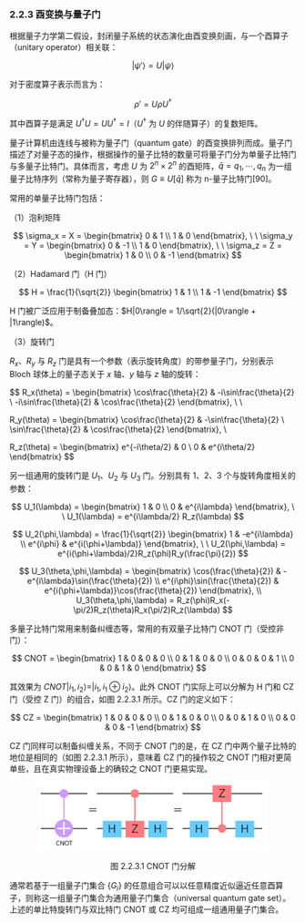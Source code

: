 ### 2.2.3 酉变换与量子门

根据量子力学第二假设，封闭量子系统的状态演化由酉变换刻画，与一个酉算子（unitary operator）相关联：

$$|\psi'\rangle = U|\psi\rangle$$

对于密度算子表示而言为：

$$\rho' = U\rho U^\dagger$$

其中酉算子是满足 $U^\dagger U=UU^\dagger =I$（$U^\dagger$ 为 $U$ 的伴随算子）的复数矩阵。

量子计算机由连线与被称为量子门（quantum gate）的酉变换排列而成。量子门描述了对量子态的操作，根据操作的量子比特的数量可将量子门分为单量子比特门与多量子比特门。具体而言，考虑 $U$ 为 $2^n\times 2^n$ 的酉矩阵，$\bar{q} = q_1,\cdots,q_n$ 为一组量子比特序列（常称为量子寄存器），则 $G\equiv U[\bar{q}]$ 称为 n-量子比特门[90]。

常用的单量子比特门包括：

（1）泡利矩阵

$$
\sigma_x = X = \begin{bmatrix}
 0 & 1 \\
 1 & 0
\end{bmatrix}, \ \
\sigma_y = Y = \begin{bmatrix}
 0 & -1 \\
 1 & 0
\end{bmatrix}, \ \ 
\sigma_z = Z = \begin{bmatrix}
 1 & 0 \\
 0 & -1
\end{bmatrix}
$$

（2）Hadamard 门（H 门）

$$
H = \frac{1}{\sqrt{2}} \begin{bmatrix}
 1 & 1 \\
 1 & -1
\end{bmatrix}
$$

H 门被广泛应用于制备叠加态：$H|0\rangle = 1/\sqrt{2}(|0\rangle + |1\rangle)$。

（3）旋转门

$R_x$、$R_y$ 与 $R_z$ 门是具有一个参数（表示旋转角度）的带参量子门，分别表示 Bloch 球体上的量子态关于 $x$ 轴、$y$ 轴与 $z$ 轴的旋转：

$$
R_x(\theta) = \begin{bmatrix}
 \cos\frac{\theta}{2} & -i\sin\frac{\theta}{2}  \\
 -i\sin\frac{\theta}{2} & \cos\frac{\theta}{2} 
\end{bmatrix}, \ \ 

R_y(\theta) = \begin{bmatrix}
 \cos\frac{\theta}{2} & -\sin\frac{\theta}{2}  \\
 \sin\frac{\theta}{2} & \cos\frac{\theta}{2} 
\end{bmatrix}, \\ 

R_z(\theta) = \begin{bmatrix}
 e^{-i\theta/2} & 0  \\
 0 & e^{i\theta/2}
\end{bmatrix}
$$

另一组通用的旋转门是 $U_1$、$U_2$ 与 $U_3$ 门。分别具有 1、2、3 个与旋转角度相关的参数：

$$
U_1(\lambda) = \begin{bmatrix}
 1 & 0 \\
 0 & e^{i\lambda}
\end{bmatrix}, \ \ U_1(\lambda) = e^{i\lambda/2} R_z(\lambda)
$$

$$
U_2(\phi,\lambda) = \frac{1}{\sqrt{2}} \begin{bmatrix}
 1 & -e^{i\lambda} \\
 e^{i\phi} & e^{i(\phi+\lambda)}
\end{bmatrix}, \ \ U_2(\phi,\lambda) = e^{i(\phi+\lambda)/2}R_z(\phi)R_y(\frac{\pi}{2}) 
$$

$$
U_3(\theta,\phi,\lambda) = \begin{bmatrix}
 \cos(\frac{\theta}{2}) & -e^{i\lambda}\sin(\frac{\theta}{2}) \\
 e^{i\phi}\sin(\frac{\theta}{2}) & e^{i(\phi+\lambda)}\cos(\frac{\theta}{2})
\end{bmatrix}, \\ U_3(\theta,\phi,\lambda) = R_z(\phi)R_x(-\pi/2)R_z(\theta)R_x(\pi/2)R_z(\lambda)
$$

多量子比特门常用来制备纠缠态等，常用的有双量子比特门 CNOT 门（受控非门）：

$$
CNOT = \begin{bmatrix}
 1 & 0 & 0 & 0 \\
 0 & 1 & 0 & 0 \\
 0 & 0 & 0 & 1 \\
 0 & 0 & 1 & 0
\end{bmatrix}
$$

其效果为 $CNOT|i_1, i_2\rangle = |i_1, i_1 \oplus i_2\rangle$。此外 CNOT 门实际上可以分解为 H 门和 CZ 门（受控 Z 门）的组合，如图 2.2.3.1 所示。CZ 门的定义如下：

$$
CZ = \begin{bmatrix}
 1 & 0 & 0 & 0 \\
 0 & 1 & 0 & 0 \\
 0 & 0 & 1 & 0 \\
 0 & 0 & 0 & -1
\end{bmatrix}
$$

CZ 门同样可以制备纠缠关系，不同于 CNOT 门的是，在 CZ 门中两个量子比特的地位是相同的（如图 2.2.3.1 所示），意味着 CZ 门的操作较之 CNOT 门相对更简单些，且在真实物理设备上的确较之 CNOT 门更易实现。

<center>
<img src="../../Image/2/2.2/2.2.3/1.png"  width=400>

<label>图 2.2.3.1 CNOT 门分解</label>
</center>

通常若基于一组量子门集合 $\{G_i\}$ 的任意组合可以以任意精度近似逼近任意酉算子，则称这一组量子门集合为通用量子门集合（universal quantum gate set）。上述的单比特旋转门与双比特门 CNOT 或 CZ 均可组成一组通用量子门集合。